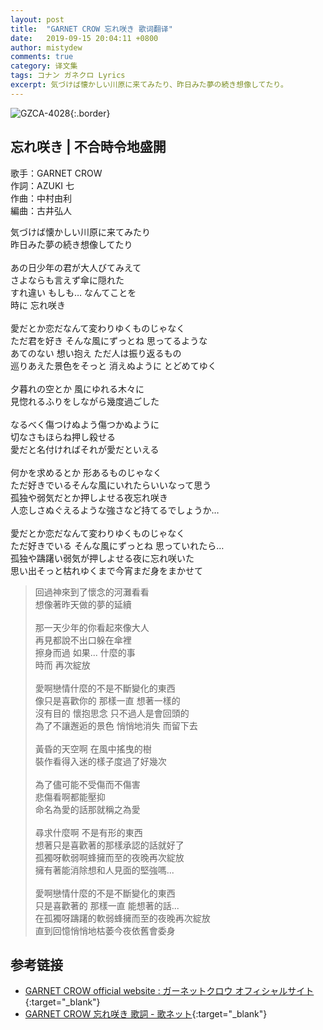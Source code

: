 ```yaml
---
layout: post
title:  "GARNET CROW 忘れ咲き 歌词翻译"
date:   2019-09-15 20:04:11 +0800
author: mistydew
comments: true
category: 译文集
tags: コナン ガネクロ Lyrics
excerpt: 気づけば懐かしい川原に来てみたり、昨日みた夢の続き想像してたり。
---
```

![GZCA-4028](https://crowsub.github.io/assets/images/discography/single/GZCA-4028.jpg){:.border}

## 忘れ咲き | 不合時令地盛開

歌手：GARNET CROW<br>
作詞：AZUKI 七<br>
作曲：中村由利<br>
編曲：古井弘人

<div class="lyric-original">
<p>
気づけば懐かしい川原に来てみたり<br>
昨日みた夢の続き想像してたり<br>
<br>
あの日少年の君が大人びてみえて<br>
さよならも言えず傘に隠れた<br>
すれ違い もしも… なんてことを<br>
時に 忘れ咲き<br>
<br>
愛だとか恋だなんて変わりゆくものじゃなく<br>
ただ君を好き そんな風にずっとね 思ってるような<br>
あてのない 想い抱え ただ人は振り返るもの<br>
巡りあえた景色をそっと 消えぬように とどめてゆく<br>
<br>
夕暮れの空とか 風にゆれる木々に<br>
見惚れるふりをしながら幾度過ごした<br>
<br>
なるべく傷つけぬよう傷つかぬように<br>
切なさもほらね押し殺せる<br>
愛だと名付ければそれが愛だといえる<br>
<br>
何かを求めるとか 形あるものじゃなく<br>
ただ好きでいるそんな風にいれたらいいなって思う<br>
孤独や弱気だとか押しよせる夜忘れ咲き<br>
人恋しさぬぐえるような強さなど持てるでしょうか…<br>
<br>
愛だとか恋だなんて変わりゆくものじゃなく<br>
ただ好きでいる そんな風にずっとね 思っていれたら…<br>
孤独や躊躇い弱気が押しよせる夜に忘れ咲いた<br>
思い出そっと枯れゆくまで今宵まだ身をまかせて
</p>
</div>

<div class="lyric-translation">
<blockquote>
回過神來到了懷念的河灘看看<br>
想像著昨天做的夢的延續<br>
<br>
那一天少年的你看起來像大人<br>
再見都說不出口躲在傘裡<br>
擦身而過 如果... 什麼的事<br>
時而 再次綻放<br>
<br>
愛啊戀情什麼的不是不斷變化的東西<br>
像只是喜歡你的 那樣一直 想著一樣的<br>
沒有目的 懷抱思念 只不過人是會回頭的<br>
為了不讓邂逅的景色 悄悄地消失 而留下去<br>
<br>
黃昏的天空啊 在風中搖曳的樹<br>
裝作看得入迷的樣子度過了好幾次<br>
<br>
為了儘可能不受傷而不傷害<br>
悲傷看啊都能壓抑<br>
命名為愛的話那就稱之為愛<br>
<br>
尋求什麼啊 不是有形的東西<br>
想著只是喜歡著的那樣承認的話就好了<br>
孤獨呀軟弱啊蜂擁而至的夜晚再次綻放<br>
擁有著能消除想和人見面的堅強嗎...<br>
<br>
愛啊戀情什麼的不是不斷變化的東西<br>
只是喜歡著的 那樣一直 能想著的話...<br>
在孤獨呀躊躇的軟弱蜂擁而至的夜晚再次綻放<br>
直到回憶悄悄地枯萎今夜依舊會委身
</blockquote>
</div>

## 参考链接

* [GARNET CROW official website : ガーネットクロウ オフィシャルサイト](http://www.garnetcrow.com){:target="_blank"}
* [GARNET CROW 忘れ咲き 歌詞 - 歌ネット](https://www.uta-net.com/song/21024){:target="_blank"}
